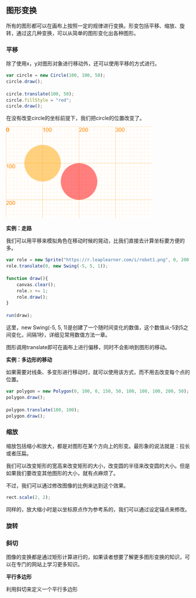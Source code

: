 ## 图形变换

所有的图形都可以在画布上按照一定的规律进行变换。形变包括平移、缩放、旋转，通过这几种变换，可以从简单的图形变化出各种图形。

### 平移

除了使用x，y对图形对象进行移动外，还可以使用平移的方式进行。

```javascript
var circle = new Circle(100, 100, 50);
circle.draw();

circle.translate(100, 50);
circle.fillStyle = "red";
circle.draw();
```

在没有改变circle的坐标前提下，我们把circle的位置改变了。

![circle](../images/transform/circle.png)

**实例：走路**

我们可以用平移来模拟角色在移动时候的晃动，比我们直接去计算坐标要方便的多。

```javascript
var role = new Sprite("https://r.leaplearner.com/i/robot1.png", 0, 200, 50, 60);
role.translate(0, new Swing(-5, 5, 1));

function draw(){
    canvas.clear();
    role.x += 1;
    role.draw();
}

run(draw);
```

这里，new Swing(-5, 5, 1)是创建了一个随时间变化的数值，这个数值从-5到5之间变化，间隔1秒，详细见常用数值方法一章。

图形调用translate即可在画布上进行偏移，同时不会影响到图形的移动。

**实例：多边形的移动**

如果需要对线条、多变形进行移动时，就可以使用该方式，而不用去改变每个点的位置。

```javascript
var polygon = new Polygon(0, 100, 0, 150, 50, 100, 100, 100, 200, 50);
polygon.draw();

polygon.translate(100, 100);
polygon.draw();
```

### 缩放

缩放包括缩小和放大，都是对图形在某个方向上的形变。最形象的说法就是：拉长或者压扁。

我们可以改变矩形的宽高来改变矩形的大小，改变圆的半径来改变圆的大小。但是如果我们要改变其他图形的大小，就有点麻烦了。

不过，我们可以通过修改图像的比例来达到这个效果。

```javascript
rect.scale(2, 2);
```

同样的，放大缩小时是以坐标原点作为参考系的，我们可以通过设定锚点来修改。

### 旋转

### 斜切

图像的变换都是通过矩形计算进行的，如果读者想要了解更多图形变换的知识，可以在专门的网站上学习更多知识。

**平行多边形**

利用斜切来定义一个平行多边形